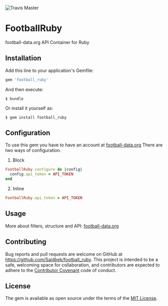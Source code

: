![Travis Master](https://travis-ci.org/Saidbek/football_ruby.svg?branch=master)
# FootballRuby

football-data.org API Container for Ruby

## Installation

Add this line to your application's Gemfile:

```ruby
gem 'football_ruby'
```

And then execute:

    $ bundle

Or install it yourself as:

    $ gem install football_ruby
    
## Configuration

To use this gem you have to have an account at [football-data.org](http://football-data.org/client/register)
There are two ways of configuration.

1. Block

```ruby
FootballRuby.configure do |config|
  config.api_token = API_TOKEN
end
```

2. Inline

```ruby
FootballRuby.api_token = API_TOKEN
```

## Usage

More about filters, structure and API: [football-data.org](http://api.football-data.org/documentation)

## Contributing

Bug reports and pull requests are welcome on GitHub at https://github.com/Saidbek/football_ruby. This project is intended to be a safe, welcoming space for collaboration, and contributors are expected to adhere to the [Contributor Covenant](http://contributor-covenant.org) code of conduct.


## License

The gem is available as open source under the terms of the [MIT License](http://opensource.org/licenses/MIT).
